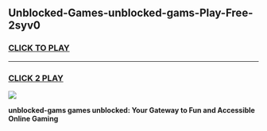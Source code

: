 
## Unblocked-Games-unblocked-gams-Play-Free-2syv0
<h3>
<a href="https://premium76.site?title=unblocked-gams&ref=20M">CLICK TO PLAY</a></h3>
<hr>

<h3>
<a href="https://premium76.site?title=unblocked-gams&ref=20M">CLICK 2 PLAY</a>
  
</h3>

<a href="https://premium76.site?title=unblocked-gams&ref=19M"><img src="https://clearcache.store/games.png"></a>


**unblocked-gams games unblocked: Your Gateway to Fun and Accessible Online Gaming**
